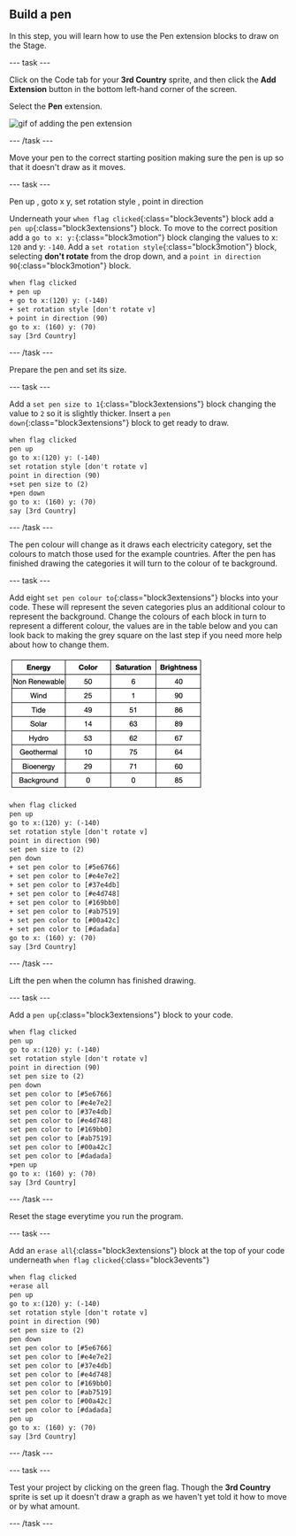 ## Build a pen

In this step, you will learn how to use the Pen extension blocks to draw on the Stage. 

--- task ---

Click on the Code tab for your **3rd Country** sprite, and then click the **Add Extension** button in the bottom left-hand corner of the screen.

Select the **Pen** extension.

![gif of adding the pen extension](images/pen-extension.gif)

--- /task ---

Move your pen to the correct starting position making sure the pen is up so that it doesn't draw as it moves.

--- task ---

Pen up , goto x y, set rotation style , point in direction

Underneath your `when flag clicked`{:class="block3events"} block add a `pen up`{:class="block3extensions"} block. To move to the correct position add a `go to x: y:`{:class="block3motion"} block clanging the values to x: `120` and y: `-140`. Add a `set rotation style`{:class="block3motion"} block, selecting **don't rotate** from the drop down, and a `point in direction 90`{:class="block3motion"} block. 

```blocks3
when flag clicked
+ pen up
+ go to x:(120) y: (-140)
+ set rotation style [don't rotate v]
+ point in direction (90)
go to x: (160) y: (70)
say [3rd Country]
```

--- /task ---

Prepare the pen and set its size. 

--- task ---

Add a `set pen size to 1`{:class="block3extensions"} block changing the value to `2` so it is slightly thicker. Insert a `pen down`{:class="block3extensions"} block to get ready to draw. 

```blocks3
when flag clicked
pen up
go to x:(120) y: (-140)
set rotation style [don't rotate v]
point in direction (90)
+set pen size to (2)
+pen down
go to x: (160) y: (70)
say [3rd Country]
```

--- /task ---

The pen colour will change as it draws each electricity category, set the colours to match those used for the example countries. After the pen has finished drawing the categories it will turn to the colour of te background.

--- task ---

Add eight `set pen colour to`{:class="block3extensions"} blocks into your code. These will represent the seven categories plus an additional colour to represent the background. Change the colours of each block in turn to represent a different colour, the values are in the table below and you can look back to making the grey square on the last step if you need more help about how to change them. 

![image of colour chart](images/colour-chart.png)

```blocks3
when flag clicked
pen up
go to x:(120) y: (-140)
set rotation style [don't rotate v]
point in direction (90)
set pen size to (2)
pen down
+ set pen color to [#5e6766]
+ set pen color to [#e4e7e2]
+ set pen color to [#37e4db]
+ set pen color to [#e4d748]
+ set pen color to [#169bb0]
+ set pen color to [#ab7519]
+ set pen color to [#00a42c]
+ set pen color to [#dadada]
go to x: (160) y: (70)
say [3rd Country]
```

--- /task ---

Lift the pen when the column has finished drawing.

--- task ---

Add a `pen up`{:class="block3extensions"} block to your code.

```blocks3
when flag clicked
pen up
go to x:(120) y: (-140)
set rotation style [don't rotate v]
point in direction (90)
set pen size to (2)
pen down
set pen color to [#5e6766]
set pen color to [#e4e7e2]
set pen color to [#37e4db]
set pen color to [#e4d748]
set pen color to [#169bb0]
set pen color to [#ab7519]
set pen color to [#00a42c]
set pen color to [#dadada]
+pen up
go to x: (160) y: (70)
say [3rd Country]
```

--- /task ---

Reset the stage everytime you run the program.

--- task ---

Add an `erase all`{:class="block3extensions"} block at the top of your code underneath `when flag clicked`{:class="block3events"}

```blocks3
when flag clicked
+erase all
pen up
go to x:(120) y: (-140)
set rotation style [don't rotate v]
point in direction (90)
set pen size to (2)
pen down
set pen color to [#5e6766]
set pen color to [#e4e7e2]
set pen color to [#37e4db]
set pen color to [#e4d748]
set pen color to [#169bb0]
set pen color to [#ab7519]
set pen color to [#00a42c]
set pen color to [#dadada]
pen up
go to x: (160) y: (70)
say [3rd Country]
```

--- /task ---

--- task ---

Test your project by clicking on the green flag. Though the **3rd Country** sprite is set up it doesn't draw a graph as we haven't yet told it how to move or by what amount. 

--- /task ---
